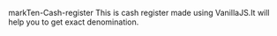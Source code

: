 markTen-Cash-register
This is cash register made using VanillaJS.It will help you to get exact denomination.
